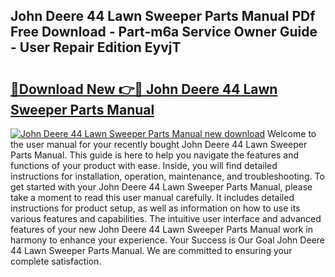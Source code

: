 ## John Deere 44 Lawn Sweeper Parts Manual PDf Free Download - Part-m6a Service Owner Guide - User Repair Edition EyvjT

# <h2><a href="http://bc45340.oget.top/?id=John+Deere+44+Lawn+Sweeper+Parts+Manual">🔗Download New 👉🔴 John Deere 44 Lawn Sweeper Parts Manual</a></h2>

[![John Deere 44 Lawn Sweeper Parts Manual new download](https://i.imgur.com/5g1atiW.png)](http://bc45340.oget.top/?id=John+Deere+44+Lawn+Sweeper+Parts+Manual)
Welcome to the user manual for your recently bought John Deere 44 Lawn Sweeper Parts Manual. This guide is here to help you navigate the features and functions of your product with ease. Inside, you will find detailed instructions for installation, operation, maintenance, and troubleshooting. To get started with your John Deere 44 Lawn Sweeper Parts Manual, please take a moment to read this user manual carefully. It includes detailed instructions for product setup, as well as information on how to use its various features and capabilities. The intuitive user interface and advanced features of your new John Deere 44 Lawn Sweeper Parts Manual work in harmony to enhance your experience. Your Success is Our Goal John Deere 44 Lawn Sweeper Parts Manual. We are committed to ensuring your complete satisfaction.
